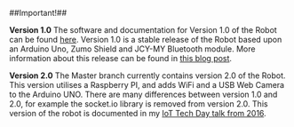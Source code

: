 ##Important!##

**Version 1.0**
The software and documentation for Version 1.0 of the Robot can be found [here](https://github.com/markwest1972/voice-controlled-zumo/releases/tag/v1.0).  Version 1.0 is a stable release of the Robot based upon an Arduino Uno, Zumo Shield and JCY-MY Bluetooth module.  More information about this release can be found in [this blog post](https://utbrudd.bouvet.no/2015/01/11/voice-controlling-a-robot-using-arduino-node-js-mqtt-websockets-johnny-five-and-html5-speech-recognition/).

**Version 2.0**
The Master branch currently contains version 2.0 of the Robot.  This  version utilises a Raspberry PI, and adds WiFi and a USB Web Camera to the Arduino UNO.  There are many differences between version 1.0 and 2.0, for example the socket.io library is removed from version 2.0.  This version of the robot is documented in my [IoT Tech Day talk from 2016](http://www.slideshare.net/markawest/iot-tech-day-coding-mojo-slides-utrecht-april-2016).

